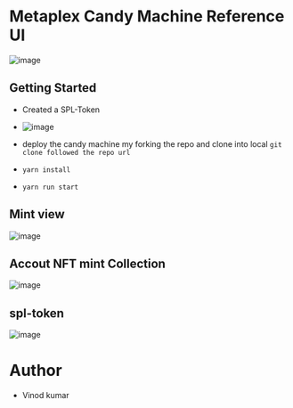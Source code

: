 
# Metaplex Candy Machine Reference UI
![image](https://github.com/Vinod2025123/candy-machine-ui/assets/129271769/fb14aa23-fa68-47dc-9a48-342cb071d8ad)

## Getting Started 

- Created a SPL-Token
- ![image](https://github.com/Vinod2025123/candy-machine-ui/assets/129271769/866a3bb7-1095-487d-8fa8-2cb13b5b25a9)

- deploy the candy machine my forking the repo and clone into local `git clone followed the repo url `
- `yarn install`
- `yarn run start`
## Mint view 
![image](https://github.com/Vinod2025123/candy-machine-ui/assets/129271769/3199b7ca-eb38-4d83-a334-6b50c8e28d7a)

## Accout NFT mint Collection
![image](https://github.com/Vinod2025123/candy-machine-ui/assets/129271769/b56021a4-ad15-44b9-a4f9-9287a8a8d478)

## spl-token 
![image](https://github.com/Vinod2025123/candy-machine-ui/assets/129271769/849a5813-bce3-4bd6-8a44-09f966dc9a3b)


# Author 
- Vinod kumar
  

